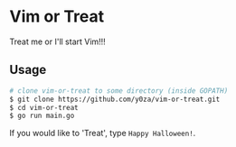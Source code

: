# Vim or Treat
Treat me or I'll start Vim!!!

## Usage
```sh
# clone vim-or-treat to some directory (inside GOPATH)
$ git clone https://github.com/y0za/vim-or-treat.git
$ cd vim-or-treat
$ go run main.go
```
If you would like to 'Treat', type `Happy Halloween!`.
